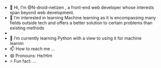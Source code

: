 - 👋 Hi, I’m @N-droid-netizen , a front-end web developer whose interests span beyond web development.
- 👀 I’m interested in learning Machine learning as it is encompassing many fields outside tech and offers a better solution to certain problems than existing methods
-  
- 🌱 I’m currently learning Python with a view to using it for machine learnin
- 📫 How to reach me ...
- 😄 Pronouns: He/Him
- ⚡ Fun fact: ...

<!---
N-droid-netizen/N-droid-netizen is a ✨ special ✨ repository because its `README.md` (this file) appears on your GitHub profile.
You can click the Preview link to take a look at your changes.
--->
